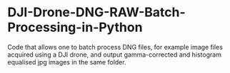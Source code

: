 # DJI-Drone-DNG-RAW-Batch-Processing-in-Python
Code that allows one to batch process DNG files, for example image files acquired using a DJI drone, and output gamma-corrected and histogram equalised jpg images in the same folder. 
